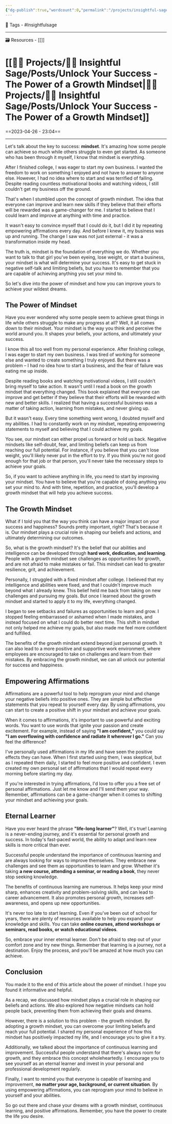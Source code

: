 ```yaml
---
{"dg-publish":true,"wordcount":0,"permalink":"/projects/insightful-sage/posts/unlock-your-success-the-power-of-a-growth-mindset/","dgPassFrontmatter":true,"noteIcon":"3","created":"2023-11-14T21:08:37.655+05:30","updated":"2024-02-26T02:42:27.918+05:30"}
---
```


🧶 Tags - #Insightfulsage 

---
🗃 Resources - [[]]

# [[👷🏻 Projects/🧓🏻 Insightful Sage/Posts/Unlock Your Success - The Power of a Growth Mindset\|👷🏻 Projects/🧓🏻 Insightful Sage/Posts/Unlock Your Success - The Power of a Growth Mindset]]
==2023-04-26 - 23:04==

---
Let's talk about the key to success: **mindset**. It's amazing how some people can achieve so much while others struggle to even get started. As someone who has been through it myself, I know that mindset is everything.

After I finished college, I was eager to start my own business. I wanted the freedom to work on something I enjoyed and not have to answer to anyone else. However, I had no idea where to start and was terrified of failing. Despite reading countless motivational books and watching videos, I still couldn't get my business off the ground.

That's when I stumbled upon the concept of growth mindset. The idea that everyone can improve and learn new skills if they believe that their efforts will be rewarded was a game-changer for me. I started to believe that I could learn and improve at anything with time and practice.

It wasn't easy to convince myself that I could do it, but I did it by repeating empowering affirmations every day. And before I knew it, my business was up and running. The change I saw was not just external - it was a transformation inside my head.

The truth is, mindset is the foundation of everything we do. Whether you want to talk to that girl you've been eyeing, lose weight, or start a business, your mindset is what will determine your success. It's easy to get stuck in negative self-talk and limiting beliefs, but you have to remember that you are capable of achieving anything you set your mind to.

So let's dive into the power of mindset and how you can improve yours to achieve your wildest dreams.

## The Power of Mindset
Have you ever wondered why some people seem to achieve great things in life while others struggle to make any progress at all? Well, it all comes down to their mindset. Your mindset is the way you think and perceive the world around you. It shapes your beliefs, your actions, and ultimately your success.

I know this all too well from my personal experience. After finishing college, I was eager to start my own business. I was tired of working for someone else and wanted to create something I truly enjoyed. But there was a problem – I had no idea how to start a business, and the fear of failure was eating me up inside.

Despite reading books and watching motivational videos, I still couldn't bring myself to take action. It wasn't until I read a book on the growth mindset that everything changed. This book explained that everyone can improve and get better if they believe that their efforts will be rewarded with new and better skills. I realized that having a successful business was a matter of taking action, learning from mistakes, and never giving up.

But it wasn't easy. Every time something went wrong, I doubted myself and my abilities. I had to constantly work on my mindset, repeating empowering statements to myself and believing that I could achieve my goals.

You see, our mindset can either propel us forward or hold us back. Negative mindsets like self-doubt, fear, and limiting beliefs can keep us from reaching our full potential. For instance, if you believe that you can't lose weight, you'll likely never put in the effort to try. If you think you're not good enough for that job or that person, you'll never take the necessary steps to achieve your goals.

So, if you want to achieve anything in life, you need to start by improving your mindset. You have to believe that you're capable of doing anything you set your mind to. And with time, repetition, and practice, you'll develop a growth mindset that will help you achieve success.

## The Growth Mindset
What if I told you that the way you think can have a major impact on your success and happiness? Sounds pretty important, right? That's because it is. Our mindset plays a crucial role in shaping our beliefs and actions, and ultimately determining our outcomes.

So, what is the growth mindset? It's the belief that our abilities and intelligence can be developed through **hard work, dedication, and learning**. People with a growth mindset see challenges as opportunities for growth, and are not afraid to make mistakes or fail. This mindset can lead to greater resilience, grit, and achievement.

Personally, I struggled with a fixed mindset after college. I believed that my intelligence and abilities were fixed, and that I couldn't improve much beyond what I already knew. This belief held me back from taking on new challenges and pursuing my goals. But once I learned about the growth mindset and started to apply it to my life, everything changed.

I began to see setbacks and failures as opportunities to learn and grow. I stopped feeling embarrassed or ashamed when I made mistakes, and instead focused on what I could do better next time. This shift in mindset not only helped me achieve my goals, but also made me feel more confident and fulfilled.

The benefits of the growth mindset extend beyond just personal growth. It can also lead to a more positive and supportive work environment, where employees are encouraged to take on challenges and learn from their mistakes. By embracing the growth mindset, we can all unlock our potential for success and happiness.

## Empowering Affirmations
Affirmations are a powerful tool to help reprogram your mind and change your negative beliefs into positive ones. They are simple but effective statements that you repeat to yourself every day. By using affirmations, you can start to create a positive shift in your mindset and achieve your goals.

When it comes to affirmations, it's important to use powerful and exciting words. You want to use words that ignite your passion and create excitement. For example, instead of saying **"I am confident,"** you could say **"I am overflowing with confidence and radiate it wherever I go."** Can you feel the difference?

I've personally used affirmations in my life and have seen the positive effects they can have. When I first started using them, I was skeptical, but as I repeated them daily, I started to feel more positive and confident. I even created my own personal set of affirmations that I would repeat every morning before starting my day.

If you're interested in trying affirmations, I'd love to offer you a free set of personal affirmations. Just let me know and I'll send them your way. Remember, affirmations can be a game-changer when it comes to shifting your mindset and achieving your goals.

## Eternal Learner
Have you ever heard the phrase **"life-long learner"**? Well, it's true! Learning is a never-ending journey, and it's essential for personal growth and success. In today's fast-paced world, the ability to adapt and learn new skills is more critical than ever.

Successful people understand the importance of continuous learning and are always looking for ways to improve themselves. They embrace new challenges and see them as opportunities to learn and grow. Whether it's taking **a new course, attending a seminar, or reading a book**, they never stop seeking knowledge.

The benefits of continuous learning are numerous. It helps keep your mind sharp, enhances creativity and problem-solving skills, and can lead to career advancement. It also promotes personal growth, increases self-awareness, and opens up new opportunities.

It's never too late to start learning. Even if you've been out of school for years, there are plenty of resources available to help you expand your knowledge and skills. You can take **online courses, attend workshops or seminars, read books, or watch educational videos**.

So, embrace your inner eternal learner. Don't be afraid to step out of your comfort zone and try new things. Remember that learning is a journey, not a destination. Enjoy the process, and you'll be amazed at how much you can achieve.

## Conclusion
You made it to the end of this article about the power of mindset. I hope you found it informative and helpful.

As a recap, we discussed how mindset plays a crucial role in shaping our beliefs and actions. We also explored how negative mindsets can hold people back, preventing them from achieving their goals and dreams.

However, there is a solution to this problem - the growth mindset. By adopting a growth mindset, you can overcome your limiting beliefs and reach your full potential. I shared my personal experience of how this mindset has positively impacted my life, and I encourage you to give it a try.

Additionally, we talked about the importance of continuous learning and improvement. Successful people understand that there's always room for growth, and they embrace this concept wholeheartedly. I encourage you to see yourself as an eternal learner and invest in your personal and professional development regularly.

Finally, I want to remind you that everyone is capable of learning and improvement, **no matter your age, background, or current situation**. By using empowering affirmations, you can reprogram your mind to believe in yourself and your abilities.

So go out there and chase your dreams with a growth mindset, continuous learning, and positive affirmations. Remember, you have the power to create the life you desire.